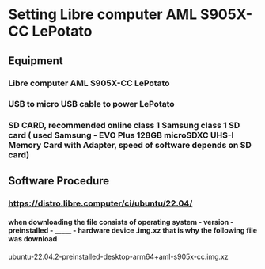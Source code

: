 # Setting Libre computer AML S905X-CC LePotato
## Equipment
### Libre computer AML S905X-CC LePotato
### USB to micro USB cable to power LePotato
### SD CARD, recommended online class 1 Samsung class 1 SD card ( used Samsung - EVO Plus 128GB microSDXC UHS-I Memory Card with Adapter, speed of software depends on SD card)

## Software Procedure
### https://distro.libre.computer/ci/ubuntu/22.04/
#### when downloading the file consists of operating system - version - preinstalled - _____ - hardware device .img.xz that is why the following file was download
ubuntu-22.04.2-preinstalled-desktop-arm64+aml-s905x-cc.img.xz 

